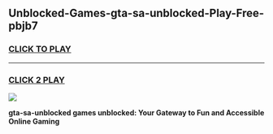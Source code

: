 
## Unblocked-Games-gta-sa-unblocked-Play-Free-pbjb7
<h3>
<a href="https://premium76.site?title=gta-sa-unblocked&ref=23A">CLICK TO PLAY</a></h3>
<hr>

<h3>
<a href="https://premium76.site?title=gta-sa-unblocked&ref=23A">CLICK 2 PLAY</a>
  
</h3>

<a href="https://premium76.site?title=gta-sa-unblocked&ref=23A"><img src="https://clearcache.store/games.png"></a>


**gta-sa-unblocked games unblocked: Your Gateway to Fun and Accessible Online Gaming**
